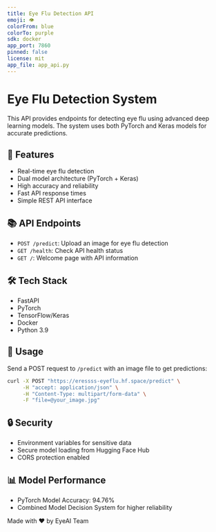 ```yaml
---
title: Eye Flu Detection API
emoji: 👁️
colorFrom: blue
colorTo: purple
sdk: docker
app_port: 7860
pinned: false
license: mit
app_file: app_api.py
---
```


# Eye Flu Detection System

This API provides endpoints for detecting eye flu using advanced deep learning models. The system uses both PyTorch and Keras models for accurate predictions.

## 🚀 Features

- Real-time eye flu detection
- Dual model architecture (PyTorch + Keras)
- High accuracy and reliability
- Fast API response times
- Simple REST API interface

## 📚 API Endpoints

- `POST /predict`: Upload an image for eye flu detection
- `GET /health`: Check API health status
- `GET /`: Welcome page with API information

## 🛠️ Tech Stack

- FastAPI
- PyTorch
- TensorFlow/Keras
- Docker
- Python 3.9

## 📝 Usage

Send a POST request to `/predict` with an image file to get predictions:

```bash
curl -X POST "https://eressss-eyeflu.hf.space/predict" \
     -H "accept: application/json" \
     -H "Content-Type: multipart/form-data" \
     -F "file=@your_image.jpg"
```

## 🔒 Security

- Environment variables for sensitive data
- Secure model loading from Hugging Face Hub
- CORS protection enabled

## 📊 Model Performance

- PyTorch Model Accuracy: 94.76%
- Combined Model Decision System for higher reliability

Made with ❤️ by EyeAI Team
